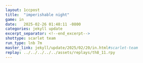 ```yaml
---
layout: 1ccpost
title:  "imperishable night"
game: in
date:   2025-02-26 01:48:11 -0800
categories: jekyll update 
excerpt_separator: <!--end_excerpt-->
shottype: scarlet team
run_type: lnb 7m
master_link: jekyll/update/2025/02/20/in.html#scarlet-team
replay: ../../../../../assets/replays/th8_11.rpy
---
```

